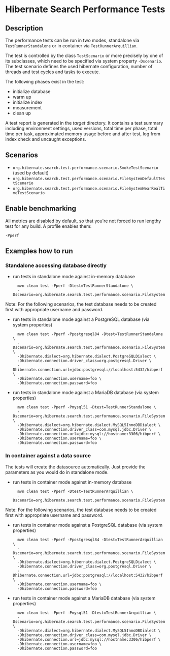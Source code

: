 Hibernate Search Performance Tests
==================================

## Description

The performance tests can be run in two modes, standalone via `TestRunnerStandalone` or in container
via `TestRunnerArquillian`.

The test is controlled by the class `TestScenario` or more precisely by one of its subclasses,
which need to be specified via system property `-Dscenario`.
The test scenario defines the used hibernate configuration, number of threads and test cycles and
tasks to execute.

The following phases exist in the test:
* initialize database
* warm up
* initialize index
* measurement
* clean up

A test report is generated in the *target* directory. It contains a test summary including environment
settings, used versions, total time per phase, total time per task, approximated memory usage before
and after test, log from index check and uncaught exceptions.


## Scenarios

- `org.hibernate.search.test.performance.scenario.SmokeTestScenario` (used by default)
- `org.hibernate.search.test.performance.scenario.FileSystemDefaultTestScenario`
- `org.hibernate.search.test.performance.scenario.FileSystemNearRealTimeTestScenario`


## Enable benchmarking

All metrics are disabled by default, so that you're not forced to run lengthy test for any build.
A profile enables them:

    -Pperf


## Examples how to run

### Standalone accessing database directly

- run tests in standalone mode against in-memory database

        mvn clean test -Pperf -Dtest=TestRunnerStandalone \
        -Dscenario=org.hibernate.search.test.performance.scenario.FileSystemDefaultTestScenario

Note: For the following scenarios, the test database needs to be created first with appropriate
username and password.

- run tests in standalone mode against a PostgreSQL database (via system properties)

        mvn clean test -Pperf -Ppostgresql84 -Dtest=TestRunnerStandalone \
        -Dscenario=org.hibernate.search.test.performance.scenario.FileSystemDefaultTestScenario \
        -Dhibernate.dialect=org.hibernate.dialect.PostgreSQLDialect \
        -Dhibernate.connection.driver_class=org.postgresql.Driver \
        -Dhibernate.connection.url=jdbc:postgresql://localhost:5432/hibperf \
        -Dhibernate.connection.username=foo \
        -Dhibernate.connection.password=foo

- run tests in standalone mode against a MariaDB database (via system properties)

        mvn clean test -Pperf -Pmysql51 -Dtest=TestRunnerStandalone \
        -Dscenario=org.hibernate.search.test.performance.scenario.FileSystemDefaultTestScenario \
        -Dhibernate.dialect=org.hibernate.dialect.MySQL5InnoDBDialect \
        -Dhibernate.connection.driver_class=com.mysql.jdbc.Driver \
        -Dhibernate.connection.url=jdbc:mysql://hostname:3306/hibperf \
        -Dhibernate.connection.username=foo \
        -Dhibernate.connection.password=foo

### In container against a data source

The tests will create the datasource automatically.
Just provide the parameters as you would do in standalone mode.

- run tests in container mode against in-memory database

        mvn clean test -Pperf -Dtest=TestRunnerArquillian \
        -Dscenario=org.hibernate.search.test.performance.scenario.FileSystemDefaultTestScenario

Note: For the following scenarios, the test database needs to be created first with appropriate
username and password.

- run tests in container mode against a PostgreSQL database (via system properties)

        mvn clean test -Pperf -Ppostgresql84 -Dtest=TestRunnerArquillian \
        -Dscenario=org.hibernate.search.test.performance.scenario.FileSystemDefaultTestScenario \
        -Dhibernate.dialect=org.hibernate.dialect.PostgreSQLDialect \
        -Dhibernate.connection.driver_class=org.postgresql.Driver \
        -Dhibernate.connection.url=jdbc:postgresql://localhost:5432/hibperf \
        -Dhibernate.connection.username=foo \
        -Dhibernate.connection.password=foo

- run tests in container mode against a MariaDB database (via system properties)

        mvn clean test -Pperf -Pmysql51 -Dtest=TestRunnerArquillian \
        -Dscenario=org.hibernate.search.test.performance.scenario.FileSystemDefaultTestScenario \
        -Dhibernate.dialect=org.hibernate.dialect.MySQL5InnoDBDialect \
        -Dhibernate.connection.driver_class=com.mysql.jdbc.Driver \
        -Dhibernate.connection.url=jdbc:mysql://hostname:3306/hibperf \
        -Dhibernate.connection.username=foo \
        -Dhibernate.connection.password=foo
